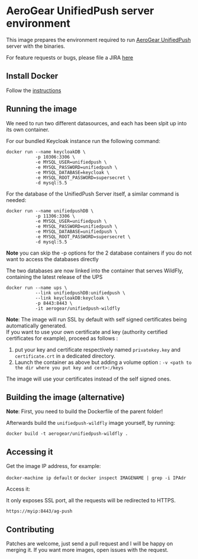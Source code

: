 # AeroGear UnifiedPush server environment

This image prepares the environment required to run [AeroGear UnifiedPush](https://github.com/aerogear/aerogear-unifiedpush-server/) server with the binaries.

For feature requests or bugs, please file a JIRA [here](https://issues.jboss.org/projects/AGPUSH/summary)

## Install Docker

Follow the [instructions](http://docs.docker.com/installation/)

## Running the image

We need to run two different datasources, and each has been slpit up into its own container.

For our bundled Keycloak instance run the following command:


```shell
docker run --name keycloakDB \
           -p 10306:3306 \
           -e MYSQL_USER=unifiedpush \
           -e MYSQL_PASSWORD=unifiedpush \
           -e MYSQL_DATABASE=keycloak \
           -e MYSQL_ROOT_PASSWORD=supersecret \
           -d mysql:5.5
```

For the database of the UnifiedPush Server itself, a similar command is needed:

```shell
docker run --name unifiedpushDB \
           -p 11306:3306 \
           -e MYSQL_USER=unifiedpush \
           -e MYSQL_PASSWORD=unifiedpush \
           -e MYSQL_DATABASE=unifiedpush \
           -e MYSQL_ROOT_PASSWORD=supersecret \
           -d mysql:5.5
```

**Note** you can skip the -p options for the 2 database containers if you do not want to access the databases directly


The two databases are now linked into the container that serves WildFly, containing the latest release of the UPS

```shell
docker run --name ups \
           --link unifiedpushDB:unifiedpush \
           --link keycloakDB:keycloak \
           -p 8443:8443 \
           -it aerogear/unifiedpush-wildfly
```

**Note**: The image will run SSL by default with self signed certificates being automatically generated.    
If you want to use your own certificate and key (authority certified certificates for example), proceed as follows :

1. put your key and certificate respectively named `privatekey.key` and `certificate.crt` in a dedicated directory.    
2. Launch the container as above but adding a volume option : `-v <path to the dir where you put key and cert>:/keys`

The image will use your certificates instead of the self signed ones.

## Building the image (alternative)

**Note**: First, you need to build the Dockerfile of the parent folder!

Afterwards build the `unifiedpush-wildfly` image yourself, by running:

`docker build -t aerogear/unifiedpush-wildfly .`

## Accessing it

Get the image IP address, for example:

`docker-machine ip default` or `docker inspect IMAGENAME | grep -i IPAdr`

Access it:

It only exposes SSL port, all the requests will be redirected to HTTPS.

`https://myip:8443/ag-push`

## Contributing

Patches are welcome, just send a pull request and I will be happy on merging it. If you want more images, open issues
with the request.

